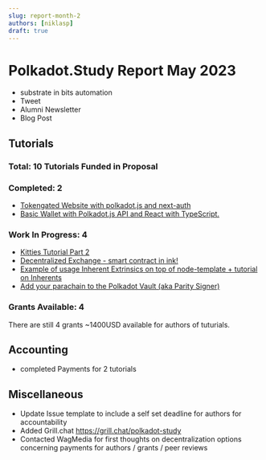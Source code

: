 ```yaml
---
slug: report-month-2
authors: [niklasp]
draft: true
---
```


# Polkadot.Study Report May 2023

- substrate in bits automation
- Tweet
- Alumni Newsletter
- Blog Post

## Tutorials

### Total: 10 Tutorials Funded in Proposal

### Completed: 2

- [Tokengated Website with polkadot.js and next-auth](https://polkadot.study/tutorials/tokengated-polkadot-next-js/intro)
- [Basic Wallet with Polkadot.js API and React with TypeScript.](https://polkadot.study/tutorials/wallet-with-polkadot-js-and-react-with-typescript/intro)

### Work In Progress: 4

- [Kitties Tutorial Part 2](https://github.com/PolkadotStudy/polkadot.study/issues/8)
- [Decentralized Exchange - smart contract in ink!](https://github.com/PolkadotStudy/polkadot.study/issues/17)
- [Example of usage Inherent Extrinsics on top of node-template + tutorial on Inherents](https://github.com/PolkadotStudy/polkadot.study/issues/15)
- [Add your parachain to the Polkadot Vault (aka Parity Signer)](https://github.com/PolkadotStudy/polkadot.study/issues/6)

### Grants Available: 4

There are still 4 grants ~1400USD available for authors of tuturials.

## Accounting

- completed Payments for 2 tutorials

## Miscellaneous

- Update Issue template to include a self set deadline for authors for
  accountability
- Added Grill.chat https://grill.chat/polkadot-study
- Contacted WagMedia for first thoughts on decentralization options concerning
  payments for authors / grants / peer reviews
